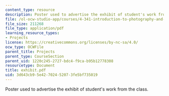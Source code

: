 ```yaml
---
content_type: resource
description: Poster used to advertise the exhibit of student's work from the class.
file: /ol-ocw-studio-app/courses/4-341-introduction-to-photography-and-related-media-fall-2007/3d643cb95e42702452073fe5bf735019_exhibit.pdf
file_size: 211268
file_type: application/pdf
learning_resource_types:
- Projects
license: https://creativecommons.org/licenses/by-nc-sa/4.0/
ocw_type: OCWFile
parent_title: Projects
parent_type: CourseSection
parent_uid: 1220c245-2727-bdc4-f9ca-b95b12778308
resourcetype: Document
title: exhibit.pdf
uid: 3d643cb9-5e42-7024-5207-3fe5bf735019
---
```

Poster used to advertise the exhibit of student's work from the class.
